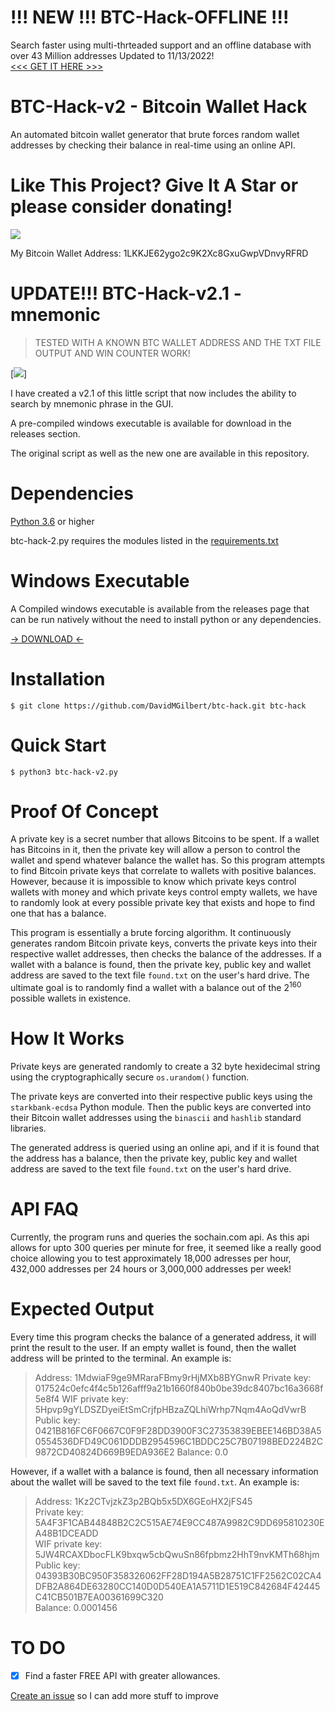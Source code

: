 
# !!! NEW !!! BTC-Hack-OFFLINE !!!
Search faster using multi-thrteaded support and an offline database with over 43 Million addresses Updated to 11/13/2022!<br/>
<a href="https://github.com/DavidMGilbert/btc-hack-offline"><<< GET IT HERE >>></a>

# BTC-Hack-v2 - Bitcoin Wallet Hack

An automated bitcoin wallet generator that brute forces random wallet addresses by checking their balance in real-time using an online API.

# Like This Project? Give It A Star or please consider donating!

[![](https://img.shields.io/github/stars/davidmgilbert/btc-hack.svg)](https://github.com/davdmgilbert/btc-hack)

My Bitcoin Wallet Address: 1LKKJE62ygo2c9K2Xc8GxuGwpVDnvyRFRD

# UPDATE!!! BTC-Hack-v2.1 - mnemonic

>TESTED WITH A KNOWN BTC WALLET ADDRESS AND THE TXT FILE OUTPUT AND WIN COUNTER WORK!

[![](https://raw.githubusercontent.com/DavidMGilbert/btc-hack/main/screenshot.PNG)]

I have created a v2.1 of this little script that now includes the ability to search by mnemonic phrase in the GUI.

A pre-compiled windows executable is available for download in the releases section.

The original script as well as the new one are available in this repository.

# Dependencies

<a href="https://www.python.org/downloads/">Python 3.6</a> or higher

btc-hack-2.py requires the  modules listed in the <a href="/requirements.txt">requirements.txt<a/>

# Windows Executable
A Compiled windows executable is available from the releases page that can be run natively without the need to install python or any dependencies.


<a href="https://github.com/DavidMGilbert/btc-hack/releases/tag/btc-hack-v2">-> DOWNLOAD <-<a/>
  
# Installation

```
$ git clone https://github.com/DavidMGilbert/btc-hack.git btc-hack
```

# Quick Start

```
$ python3 btc-hack-v2.py
```

# Proof Of Concept

A private key is a secret number that allows Bitcoins to be spent. If a wallet has Bitcoins in it, then the private key will allow a person to control the wallet and spend whatever balance the wallet has. So this program attempts to find Bitcoin private keys that correlate to wallets with positive balances. However, because it is impossible to know which private keys control wallets with money and which private keys control empty wallets, we have to randomly look at every possible private key that exists and hope to find one that has a balance.

This program is essentially a brute forcing algorithm. It continuously generates random Bitcoin private keys, converts the private keys into their respective wallet addresses, then checks the balance of the addresses. If a wallet with a balance is found, then the private key, public key and wallet address are saved to the text file `found.txt` on the user's hard drive. The ultimate goal is to randomly find a wallet with a balance out of the 2<sup>160</sup> possible wallets in existence. 

# How It Works

Private keys are generated randomly to create a 32 byte hexidecimal string using the cryptographically secure `os.urandom()` function.

The private keys are converted into their respective public keys using the `starkbank-ecdsa` Python module. Then the public keys are converted into their Bitcoin wallet addresses using the `binascii` and `hashlib` standard libraries.

The generated address is queried using an online api, and if it is found that the address has a balance, then the private key, public key and wallet address are saved to the text file `found.txt` on the user's hard drive.

# API FAQ

Currently, the program runs and queries the sochain.com api. As this api allows for upto 300 queries per minute for free, it seemed like a really good choice allowing you to test approximately 18,000 adresses per hour, 432,000 addresses per 24 hours or 3,000,000 addresses per week!

# Expected Output

Every time this program checks the balance of a generated address, it will print the result to the user. If an empty wallet is found, then the wallet address will be printed to the terminal. An example is:

>Address: 1MdwiaF9ge9MRaraFBmy9rHjMXb8BYGnwR
>Private key: 017524c0efc4f4c5b126afff9a21b1660f840b0be39dc8407bc16a3668f5e8f4
>WIF private key: 5Hpvp9gYLDSZDyeiEtSmCrjfpHBzaZQLhiWrhp7Nqm4AoQdVwrB
>Public key: 0421B816FC6F0667C0F9F28DD3900F3C27353839EBEE146BD38A50554536DFD49C061DDDB2954596C1BDDC25C7B07198BED224B2C9872CD40824D669B9EDA936E2
>Balance: 0.0

However, if a wallet with a balance is found, then all necessary information about the wallet will be saved to the text file `found.txt`. An example is:

>Address: 1Kz2CTvjzkZ3p2BQb5x5DX6GEoHX2jFS45<br/>
>Private key: 5A4F3F1CAB44848B2C2C515AE74E9CC487A9982C9DD695810230EA48B1DCEADD<br/>
>WIF private key: 5JW4RCAXDbocFLK9bxqw5cbQwuSn86fpbmz2HhT9nvKMTh68hjm<br/>
>Public key: 04393B30BC950F358326062FF28D194A5B28751C1FF2562C02CA4DFB2A864DE63280CC140D0D540EA1A5711D1E519C842684F42445C41CB501B7EA00361699C320<br/>
>Balance: 0.0001456<br/>

  # TO DO
- [X] Find a faster FREE API with greater allowances. 


<a href="https://github.com/davidmgilbert/btc-hack/issues">Create an issue</a> so I can add more stuff to improve
